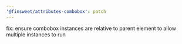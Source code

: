 ```yaml
---
'@finsweet/attributes-combobox': patch
---
```


fix: ensure combobox instances are relative to parent element to allow multiple instances to run
